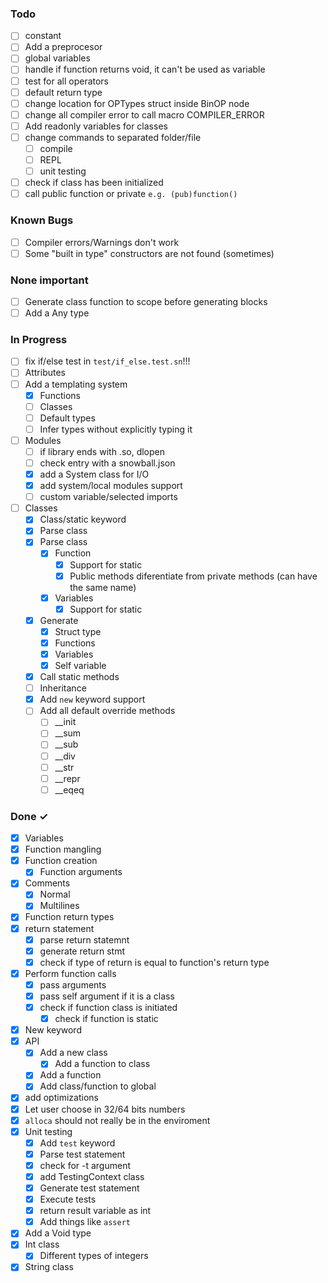### Todo

- [ ] constant
- [ ] Add a preprocesor
- [ ] global variables
- [ ] handle if function returns void, it can't be used as variable
- [ ] test for all operators
- [ ] default return type
- [ ] change location for OPTypes struct inside BinOP node
- [ ] change all compiler error to call macro COMPILER_ERROR
- [ ] Add readonly variables for classes
- [ ] change commands to separated folder/file
    - [ ] compile
    - [ ] REPL
    - [ ] unit testing
- [ ] check if class has been initialized
- [ ] call public function or private `e.g. (pub)function()`

### Known Bugs

- [ ] Compiler errors/Warnings don't work
- [ ] Some "built in type" constructors are not found (sometimes)

### None important
- [ ] Generate class function to scope before generating blocks
- [ ] Add a Any type

### In Progress

- [ ] fix if/else test in `test/if_else.test.sn`!!!
- [ ] Attributes
- [ ] Add a templating system
    - [x] Functions
    - [ ] Classes
    - [ ] Default types
    - [ ] Infer types without explicitly typing it
- [ ] Modules
    - [ ] if library ends with .so, dlopen
    - [ ] check entry with a snowball.json
    - [x] add a System class for I/O
    - [x] add system/local modules support
    - [ ] custom variable/selected imports
- [ ] Classes
    - [x] Class/static keyword
    - [x] Parse class
    - [x] Parse class
        - [x] Function
            - [x] Support for static
            - [x] Public methods diferentiate from private methods (can have the same name)
        - [x] Variables
            - [x] Support for static
    - [x] Generate
        - [x] Struct type
        - [x] Functions
        - [x] Variables
        - [x] Self variable
    - [x] Call static methods
    - [ ] Inheritance
    - [x] Add `new` keyword support
    - [ ] Add all default override methods
        - [ ] __init
        - [ ] __sum
        - [ ] __sub
        - [ ] __div
        - [ ] __str
        - [ ] __repr
        - [ ] __eqeq

### Done ✓

- [x] Variables
- [x] Function mangling
- [x] Function creation
    - [x] Function arguments
- [x] Comments
    - [x] Normal
    - [x] Multilines
- [x] Function return types
- [x] return statement
    - [x] parse return statemnt
    - [x] generate return stmt
    - [x] check if type of return is equal to function's return type
- [x] Perform function calls
    - [x] pass arguments
    - [x] pass self argument if it is a class
    - [x] check if function class is initiated
        - [x] check if function is static
- [x] New keyword
- [x] API
    - [x] Add a new class
        - [x] Add a function to class
    - [x] Add a function
    - [x] Add class/function to global
- [x] add optimizations
- [x] Let user choose in 32/64 bits numbers
- [x] `alloca` should not really be in the enviroment
- [x] Unit testing
    - [x] Add `test` keyword
    - [x] Parse test statement
    - [x] check for -t argument
    - [x] add TestingContext class
    - [x] Generate test statement
    - [x] Execute tests
    - [x] return result variable as int
    - [x] Add things like `assert`
- [x] Add a Void type
- [x] Int class
    - [x] Different types of integers
- [x] String class